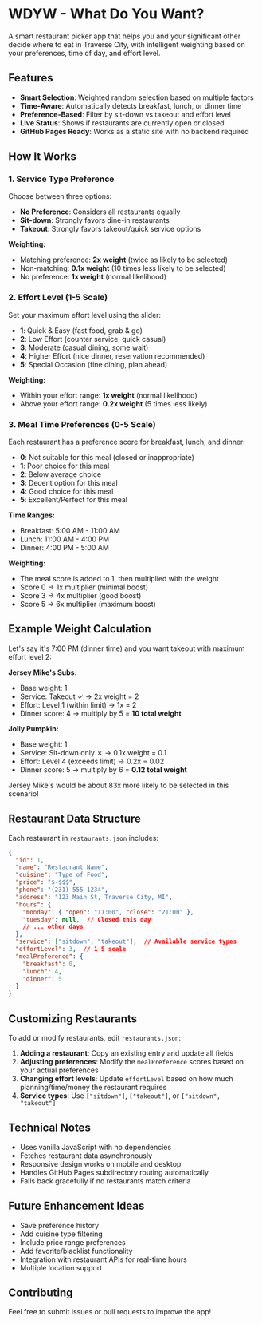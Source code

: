 # WDYW - What Do You Want?

A smart restaurant picker app that helps you and your significant other decide where to eat in Traverse City, with intelligent weighting based on your preferences, time of day, and effort level.

## Features

- **Smart Selection**: Weighted random selection based on multiple factors
- **Time-Aware**: Automatically detects breakfast, lunch, or dinner time
- **Preference-Based**: Filter by sit-down vs takeout and effort level
- **Live Status**: Shows if restaurants are currently open or closed
- **GitHub Pages Ready**: Works as a static site with no backend required

## How It Works

### 1. Service Type Preference

Choose between three options:
- **No Preference**: Considers all restaurants equally
- **Sit-down**: Strongly favors dine-in restaurants
- **Takeout**: Strongly favors takeout/quick service options

**Weighting:**
- Matching preference: **2x weight** (twice as likely to be selected)
- Non-matching: **0.1x weight** (10 times less likely to be selected)
- No preference: **1x weight** (normal likelihood)

### 2. Effort Level (1-5 Scale)

Set your maximum effort level using the slider:
- **1**: Quick & Easy (fast food, grab & go)
- **2**: Low Effort (counter service, quick casual)
- **3**: Moderate (casual dining, some wait)
- **4**: Higher Effort (nice dinner, reservation recommended)
- **5**: Special Occasion (fine dining, plan ahead)

**Weighting:**
- Within your effort range: **1x weight** (normal likelihood)
- Above your effort range: **0.2x weight** (5 times less likely)

### 3. Meal Time Preferences (0-5 Scale)

Each restaurant has a preference score for breakfast, lunch, and dinner:
- **0**: Not suitable for this meal (closed or inappropriate)
- **1**: Poor choice for this meal
- **2**: Below average choice
- **3**: Decent option for this meal
- **4**: Good choice for this meal
- **5**: Excellent/Perfect for this meal

**Time Ranges:**
- Breakfast: 5:00 AM - 11:00 AM
- Lunch: 11:00 AM - 4:00 PM
- Dinner: 4:00 PM - 5:00 AM

**Weighting:**
- The meal score is added to 1, then multiplied with the weight
- Score 0 → 1x multiplier (minimal boost)
- Score 3 → 4x multiplier (good boost)
- Score 5 → 6x multiplier (maximum boost)

## Example Weight Calculation

Let's say it's 7:00 PM (dinner time) and you want takeout with maximum effort level 2:

**Jersey Mike's Subs:**
- Base weight: 1
- Service: Takeout ✓ → 2x weight = 2
- Effort: Level 1 (within limit) → 1x = 2
- Dinner score: 4 → multiply by 5 = **10 total weight**

**Jolly Pumpkin:**
- Base weight: 1
- Service: Sit-down only ✗ → 0.1x weight = 0.1
- Effort: Level 4 (exceeds limit) → 0.2x = 0.02
- Dinner score: 5 → multiply by 6 = **0.12 total weight**

Jersey Mike's would be about 83x more likely to be selected in this scenario!

## Restaurant Data Structure

Each restaurant in `restaurants.json` includes:

```json
{
  "id": 1,
  "name": "Restaurant Name",
  "cuisine": "Type of Food",
  "price": "$-$$$",
  "phone": "(231) 555-1234",
  "address": "123 Main St, Traverse City, MI",
  "hours": {
    "monday": { "open": "11:00", "close": "21:00" },
    "tuesday": null,  // Closed this day
    // ... other days
  },
  "service": ["sitdown", "takeout"],  // Available service types
  "effortLevel": 3,  // 1-5 scale
  "mealPreference": {
    "breakfast": 0,
    "lunch": 4,
    "dinner": 5
  }
}
```

## Customizing Restaurants

To add or modify restaurants, edit `restaurants.json`:

1. **Adding a restaurant**: Copy an existing entry and update all fields
2. **Adjusting preferences**: Modify the `mealPreference` scores based on your actual preferences
3. **Changing effort levels**: Update `effortLevel` based on how much planning/time/money the restaurant requires
4. **Service types**: Use `["sitdown"]`, `["takeout"]`, or `["sitdown", "takeout"]`

## Technical Notes

- Uses vanilla JavaScript with no dependencies
- Fetches restaurant data asynchronously
- Responsive design works on mobile and desktop
- Handles GitHub Pages subdirectory routing automatically
- Falls back gracefully if no restaurants match criteria

## Future Enhancement Ideas

- Save preference history
- Add cuisine type filtering
- Include price range preferences
- Add favorite/blacklist functionality
- Integration with restaurant APIs for real-time hours
- Multiple location support

## Contributing

Feel free to submit issues or pull requests to improve the app!
